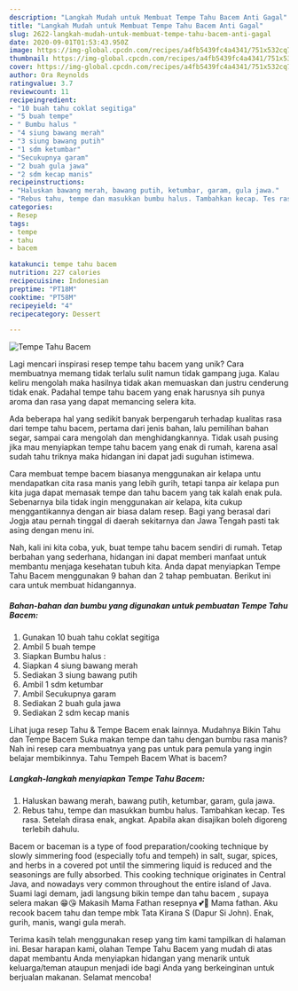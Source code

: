 ```yaml
---
description: "Langkah Mudah untuk Membuat Tempe Tahu Bacem Anti Gagal"
title: "Langkah Mudah untuk Membuat Tempe Tahu Bacem Anti Gagal"
slug: 2622-langkah-mudah-untuk-membuat-tempe-tahu-bacem-anti-gagal
date: 2020-09-01T01:53:43.950Z
image: https://img-global.cpcdn.com/recipes/a4fb5439fc4a4341/751x532cq70/tempe-tahu-bacem-foto-resep-utama.jpg
thumbnail: https://img-global.cpcdn.com/recipes/a4fb5439fc4a4341/751x532cq70/tempe-tahu-bacem-foto-resep-utama.jpg
cover: https://img-global.cpcdn.com/recipes/a4fb5439fc4a4341/751x532cq70/tempe-tahu-bacem-foto-resep-utama.jpg
author: Ora Reynolds
ratingvalue: 3.7
reviewcount: 11
recipeingredient:
- "10 buah tahu coklat segitiga"
- "5 buah tempe"
- " Bumbu halus "
- "4 siung bawang merah"
- "3 siung bawang putih"
- "1 sdm ketumbar"
- "Secukupnya garam"
- "2 buah gula jawa"
- "2 sdm kecap manis"
recipeinstructions:
- "Haluskan bawang merah, bawang putih, ketumbar, garam, gula jawa."
- "Rebus tahu, tempe dan masukkan bumbu halus. Tambahkan kecap. Tes rasa. Setelah dirasa enak, angkat. Apabila akan disajikan boleh digoreng terlebih dahulu."
categories:
- Resep
tags:
- tempe
- tahu
- bacem

katakunci: tempe tahu bacem 
nutrition: 227 calories
recipecuisine: Indonesian
preptime: "PT18M"
cooktime: "PT58M"
recipeyield: "4"
recipecategory: Dessert

---
```



![Tempe Tahu Bacem](https://img-global.cpcdn.com/recipes/a4fb5439fc4a4341/751x532cq70/tempe-tahu-bacem-foto-resep-utama.jpg)

Lagi mencari inspirasi resep tempe tahu bacem yang unik? Cara membuatnya memang tidak terlalu sulit namun tidak gampang juga. Kalau keliru mengolah maka hasilnya tidak akan memuaskan dan justru cenderung tidak enak. Padahal tempe tahu bacem yang enak harusnya sih punya aroma dan rasa yang dapat memancing selera kita.

Ada beberapa hal yang sedikit banyak berpengaruh terhadap kualitas rasa dari tempe tahu bacem, pertama dari jenis bahan, lalu pemilihan bahan segar, sampai cara mengolah dan menghidangkannya. Tidak usah pusing jika mau menyiapkan tempe tahu bacem yang enak di rumah, karena asal sudah tahu triknya maka hidangan ini dapat jadi suguhan istimewa.

Cara membuat tempe bacem biasanya menggunakan air kelapa untu mendapatkan cita rasa manis yang lebih gurih, tetapi tanpa air kelapa pun kita juga dapat memasak tempe dan tahu bacem yang tak kalah enak pula. Sebenarnya bila tidak ingin menggunakan air kelapa, kita cukup menggantikannya dengan air biasa dalam resep. Bagi yang berasal dari Jogja atau pernah tinggal di daerah sekitarnya dan Jawa Tengah pasti tak asing dengan menu ini.


Nah, kali ini kita coba, yuk, buat tempe tahu bacem sendiri di rumah. Tetap berbahan yang sederhana, hidangan ini dapat memberi manfaat untuk membantu menjaga kesehatan tubuh kita. Anda dapat menyiapkan Tempe Tahu Bacem menggunakan 9 bahan dan 2 tahap pembuatan. Berikut ini cara untuk membuat hidangannya.

<!--inarticleads1-->

##### Bahan-bahan dan bumbu yang digunakan untuk pembuatan Tempe Tahu Bacem:

1. Gunakan 10 buah tahu coklat segitiga
1. Ambil 5 buah tempe
1. Siapkan  Bumbu halus :
1. Siapkan 4 siung bawang merah
1. Sediakan 3 siung bawang putih
1. Ambil 1 sdm ketumbar
1. Ambil Secukupnya garam
1. Sediakan 2 buah gula jawa
1. Sediakan 2 sdm kecap manis


Lihat juga resep Tahu &amp; Tempe Bacem enak lainnya. Mudahnya Bikin Tahu dan Tempe Bacem Suka makan tempe dan tahu dengan bumbu rasa manis? Nah ini resep cara membuatnya yang pas untuk para pemula yang ingin belajar membikinnya. Tahu Tempeh Bacem What is bacem? 

<!--inarticleads2-->

##### Langkah-langkah menyiapkan Tempe Tahu Bacem:

1. Haluskan bawang merah, bawang putih, ketumbar, garam, gula jawa.
1. Rebus tahu, tempe dan masukkan bumbu halus. Tambahkan kecap. Tes rasa. Setelah dirasa enak, angkat. Apabila akan disajikan boleh digoreng terlebih dahulu.


Bacem or baceman is a type of food preparation/cooking technique by slowly simmering food (especially tofu and tempeh) in salt, sugar, spices, and herbs in a covered pot until the simmering liquid is reduced and the seasonings are fully absorbed. This cooking technique originates in Central Java, and nowadays very common throughout the entire island of Java. Suami lagi demam, jadi langsung bikin tempe dan tahu bacem , supaya selera makan 😁😘 Makasih Mama Fathan resepnya 💕🥰 Mama fathan. Aku recook bacem tahu dan tempe mbk Tata Kirana S (Dapur Si John). Enak, gurih, manis, wangi gula merah. 

Terima kasih telah menggunakan resep yang tim kami tampilkan di halaman ini. Besar harapan kami, olahan Tempe Tahu Bacem yang mudah di atas dapat membantu Anda menyiapkan hidangan yang menarik untuk keluarga/teman ataupun menjadi ide bagi Anda yang berkeinginan untuk berjualan makanan. Selamat mencoba!
